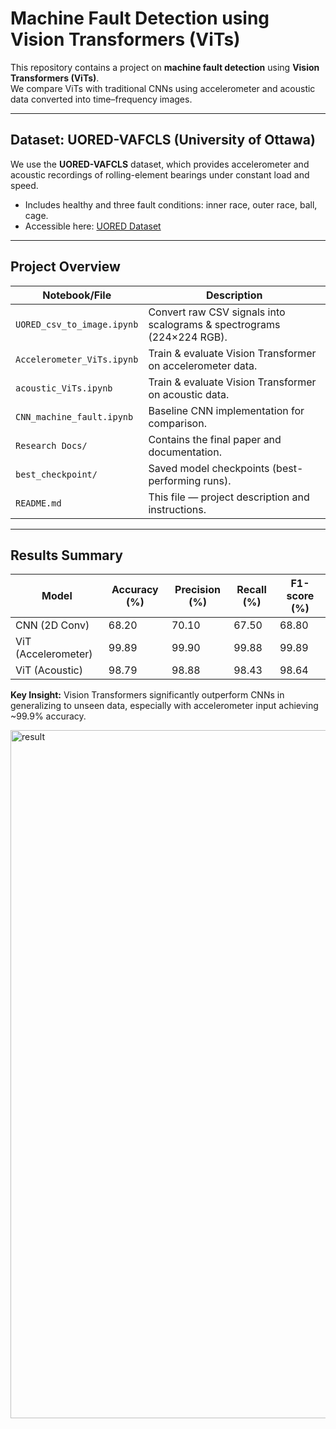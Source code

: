 #  Machine Fault Detection using Vision Transformers (ViTs)

This repository contains a project on **machine fault detection** using **Vision Transformers (ViTs)**.  
We compare ViTs with traditional CNNs using accelerometer and acoustic data converted into time–frequency images.

---

##  Dataset: UORED-VAFCLS (University of Ottawa)

We use the **UORED-VAFCLS** dataset, which provides accelerometer and acoustic recordings of rolling-element bearings under constant load and speed.  
- Includes healthy and three fault conditions: inner race, outer race, ball, cage.  
- Accessible here: [UORED Dataset](https://data.mendeley.com/datasets/y2px5tg92h/5)

---

##  Project Overview

| Notebook/File                                | Description |
|----------------------------------------------|-------------|
| `UORED_csv_to_image.ipynb`                    | Convert raw CSV signals into scalograms & spectrograms (224×224 RGB). |
| `Accelerometer_ViTs.ipynb`                    | Train & evaluate Vision Transformer on accelerometer data. |
| `acoustic_ViTs.ipynb`                         | Train & evaluate Vision Transformer on acoustic data. |
| `CNN_machine_fault.ipynb`                     | Baseline CNN implementation for comparison. |
| `Research Docs/`                              | Contains the final paper and documentation. |
| `best_checkpoint/`                            | Saved model checkpoints (best-performing runs). |
| `README.md`                                   | This file — project description and instructions. |

---

##  Results Summary

| Model               | Accuracy (%) | Precision (%) | Recall (%) | F1-score (%) |
|---------------------|--------------|---------------|------------|--------------|
| CNN (2D Conv)       | 68.20        | 70.10         | 67.50      | 68.80        |
| ViT (Accelerometer) | 99.89        | 99.90         | 99.88      | 99.89        |
| ViT (Acoustic)      | 98.79        | 98.88         | 98.43      | 98.64        |

**Key Insight:** Vision Transformers significantly outperform CNNs in generalizing to unseen data, especially with accelerometer input achieving ~99.9% accuracy.

<img width="1707" height="1101" alt="result" src="https://github.com/user-attachments/assets/994edc92-0417-4892-b223-6f49a1a58fe3" />
